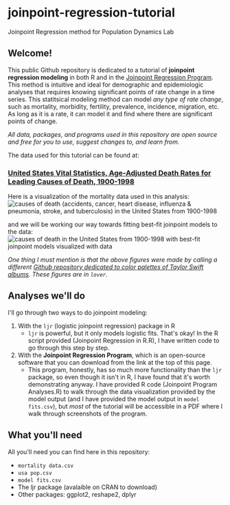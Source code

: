 # joinpoint-regression-tutorial
Joinpoint Regression method for Population Dynamics Lab

## Welcome! 

This public Github repository is dedicated to a tutorial of **joinpoint regression modeling** in both R and in the [Joinpoint Regression Program](https://surveillance.cancer.gov/joinpoint/). This method is intuitive and ideal for demographic and epidemiologic analyses that requires knowing significant points of rate change in a time series. This statitsical modeling method can model *any type of rate change*, such as mortality, morbidity, fertility, prevalence, incidence, migration, etc. As long as it is a rate, it can model it and find where there are significant points of change. 

*All data, packages, and programs used in this repository are open source and free for you to use, suggest changes to, and learn from.*

The data used for this tutorial can be found at:
### [United States Vital Statistics, Age-Adjusted Death Rates for Leading Causes of Death, 1900-1998](https://www.cdc.gov/nchs/nvss/mortality/hist293.htm)

Here is a visualization of the mortality data used in this analysis:
![causes of death (accidents, cancer, heart disease, influenza & pneumonia, stroke, and tuberculosis) in the United States from 1900-1998](https://github.com/taylorvandoren/joinpoint-regression-tutorial/blob/f4b4fd8feba8acd553449e92bc6076174ad1c2e2/Rplot.jpeg)

and we will be working our way towards fitting best-fit joinpoint models to the data:
![causes of death in the United States from 1900-1998 with best-fit joinpoint models visualized with data](https://taylorvandoren.files.wordpress.com/2021/10/best-fit-all-causes.png)

*One thing I must mention is that the above figures were made by calling a different [Github repository dedicated to color palettes of Taylor Swift albums](https://github.com/asteves/tayloRswift). These figures are in `lover`.*

## Analyses we'll do

I'll go through two ways to do joinpoint modeling: 
1. With the `ljr` (logistic joinpoint regression) package in R
   - `ljr` is powerful, but it only models logistic fits. That's okay! In the R script provided (Joinpoint Regression in R.R), I have written code to go through this step by step.
3. With the **Joinpoint Regression Program**, which is an open-source software that you can download from the link at the top of this page. 
   - This program, honestly, has so much more functionality than the `ljr` package, so even though it isn't in R, I have found that it's worth demonstrating anyway. I have provided R code (Joinpoint Program Analyses.R) to walk through the data visualization provided by the model output (and I have provided the model output in `model fits.csv`), but *most* of the tutorial will be accessible in a PDF where I walk through screenshots of the program.


## What you'll need

All you'll need you can find here in this repository:
- `mortality data.csv`
- `usa pop.csv`
- `model fits.csv`
- The ljr package (avalaible on CRAN to download)
- Other packages: ggplot2, reshape2, dplyr
